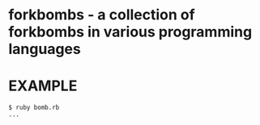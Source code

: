 # forkbombs - a collection of forkbombs in various programming languages

# EXAMPLE

```
$ ruby bomb.rb
...
```
